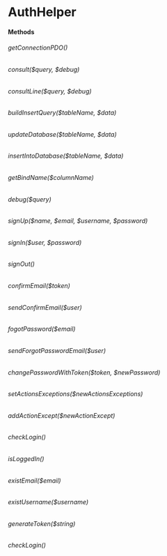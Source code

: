 # AuthHelper

#### Methods

###### getConnectionPDO()
###### consult($query, $debug)
###### consultLine($query, $debug)
###### buildInsertQuery($tableName, $data)
###### updateDatabase($tableName, $data)
###### insertIntoDatabase($tableName, $data)
###### getBindName($columnName)
###### debug($query)
<p> </p>

###### signUp($name, $email, $username, $password)
###### signIn($user, $password)
###### signOut()
###### confirmEmail($token)
###### sendConfirmEmail($user)
###### fogotPassword($email)
###### sendForgotPasswordEmail($user)
###### changePasswordWithToken($token, $newPassword)
###### setActionsExceptions($newActionsExceptions)
###### addActionExcept($newActionExcept)
###### checkLogin()
###### isLoggedIn()
###### existEmail($email)
###### existUsername($username)
###### generateToken($string)
###### checkLogin()
